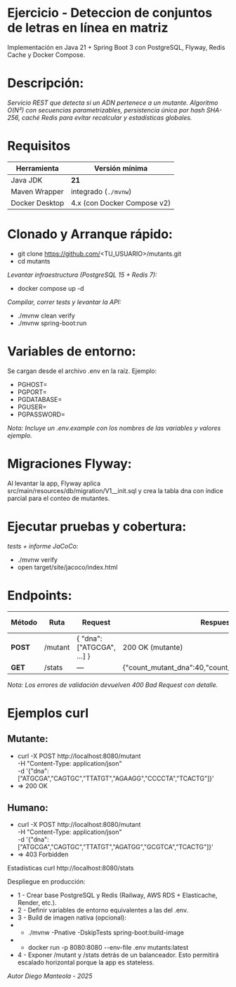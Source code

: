 # Ejercicio - Deteccion de conjuntos de letras en línea en matriz
Implementación en Java 21 + Spring Boot 3 con PostgreSQL, Flyway, Redis Cache y Docker Compose.

# Descripción:
_Servicio REST que detecta si un ADN pertenece a un mutante.
Algoritmo O(N²) con secuencias parametrizables, persistencia única por hash SHA-256, caché Redis para evitar recalcular y estadísticas globales._

# Requisitos
| Herramienta    | Versión mínima              |
| -------------- | --------------------------- |
| Java JDK       | **21**                      |
| Maven Wrapper  | integrado (`./mvnw`)        |
| Docker Desktop | 4.x (con Docker Compose v2) |

# Clonado y Arranque rápido:

- git clone https://github.com/<TU_USUARIO>/mutants.git
- cd mutants

_Levantar infraestructura (PostgreSQL 15 + Redis 7):_
- docker compose up -d

_Compilar, correr tests y levantar la API:_
- ./mvnw clean verify
- ./mvnw spring-boot:run


# Variables de entorno:
Se cargan desde el archivo .env en la raíz.
Ejemplo:
- PGHOST=
- PGPORT=
- PGDATABASE=
- PGUSER=
- PGPASSWORD=

_*Nota: Incluye un .env.example con los nombres de las variables y valores ejemplo.*_

# Migraciones Flyway:
Al levantar la app, Flyway aplica src/main/resources/db/migration/V1__init.sql
y crea la tabla dna con índice parcial para el conteo de mutantes.

# Ejecutar pruebas y cobertura:
_tests + informe JaCoCo:_
- ./mvnw verify
- open target/site/jacoco/index.html

# Endpoints:

| Método   | Ruta      | Request                    | Respuesta OK                                                | Respuesta NOTOK            |
| -------- | --------- | -------------------------- | ----------------------------------------------------------- | -------------------------- |
| **POST** |  /mutant  |  { "dna": ["ATGCGA", …] }  | 200 OK (mutante)                                            | 403 Forbidden (humano)     |
| **GET**  |  /stats   | —                          |  {"count_mutant_dna":40,"count_human_dna":100,"ratio":0.4}  | —                          |

_Nota: Los errores de validación devuelven 400 Bad Request con detalle._


# Ejemplos curl
## Mutante:
- curl -X POST http://localhost:8080/mutant \
     -H "Content-Type: application/json" \
     -d '{"dna":["ATGCGA","CAGTGC","TTATGT","AGAAGG","CCCCTA","TCACTG"]}'
- ⇒ 200 OK

## Humano:
- curl -X POST http://localhost:8080/mutant \
     -H "Content-Type: application/json" \
     -d '{"dna":["ATGCGA","CAGTGC","TTATGT","AGATGG","GCGTCA","TCACTG"]}'
- ⇒ 403 Forbidden

Estadísticas
curl http://localhost:8080/stats


Despliegue en producción:
- 1 - Crear base PostgreSQL y Redis (Railway, AWS RDS + Elasticache, Render, etc.).
- 2 - Definir variables de entorno equivalentes a las del .env.
- 3 - Build de imagen nativa (opcional):
- - ./mvnw -Pnative -DskipTests spring-boot:build-image
- - docker run -p 8080:8080 --env-file .env mutants:latest
- 4 - Exponer /mutant y /stats detrás de un balanceador. Esto permitirá escalado horizontal porque la app es stateless.


*Autor Diego Manteola - 2025*
